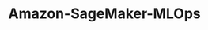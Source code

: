 # Amazon-SageMaker-MLOps

[Project Documentation]: (https://drive.google.com/file/d/1tZTKj6wIv1CUgIPGWnbHONNWk2u4Yr3b/view?usp=sharing)
